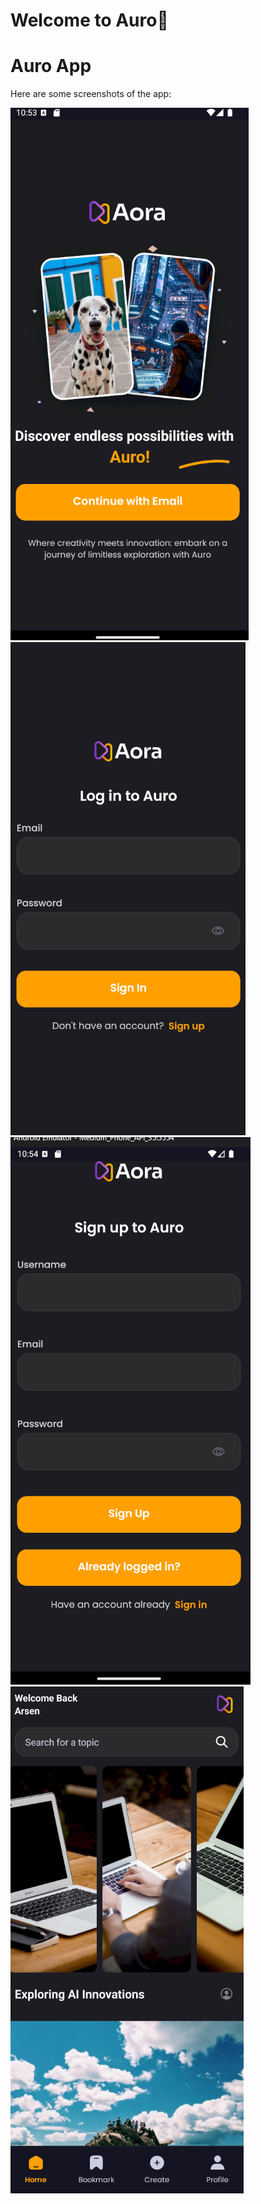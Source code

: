 # Welcome to Auro👋
# Auro App

Here are some screenshots of the app:

![Screenshot 1](screenshots/auro_1.png)
![Screenshot 1](screenshots/auro_2.png)
![Screenshot 2](screenshots/auro_12.png)
![Screenshot 3](screenshots/auro_4.png)
